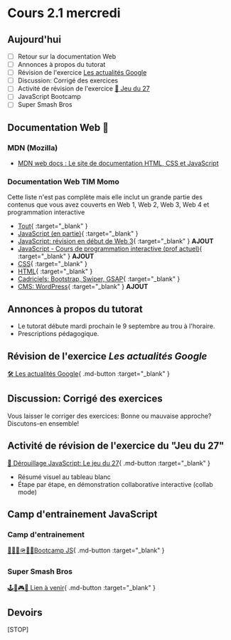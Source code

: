 # Cours 2.1 mercredi

<!--https://squidfunk.github.io/mkdocs-material/reference/admonitions/
✏️note, 📄abstract, ℹ️info, 🔥tip, ✔️success, ❔question, ⚠️warning, ❌failure, ⚡danger, 🐞bug, 🧪example, ❜❜quote
-->

## Aujourd'hui

- [ ] Retour sur la documentation Web
- [ ] Annonces à propos du tutorat
- [ ] Révision de l'exercice [Les actualités Google](https://tim-montmorency.com/timdoc/582-211/css/exercices/flexbox-actualite-google/)
- [ ] Discussion: Corrigé des exercices
- [ ] Activité de révision de l'exercice [🎲 Jeu du 27](https://tim-montmorency.com/timdoc/582-518MO/exercices/cartes-jeu-du-27/)
- [ ] JavaScript Bootcamp
- [ ] Super Smash Bros

## Documentation Web 📄

### MDN (Mozilla)

- [MDN web docs : Le site de documentation HTML, CSS et JavaScript](https://developer.mozilla.org/fr/)

### Documentation Web TIM Momo

Cette liste n'est pas complète mais elle inclut un grande partie des contenus que vous avez couverts en Web 1, Web 2, Web 3, Web 4 et programmation interactive

- [Tout](https://tim-montmorency.com/timdoc/index/web/){ :target="_blank" }
- [JavaScript (en partie)](https://tim-montmorency.com/timdoc/index/web/javascript/){ :target="_blank" }
- [JavaScript: révision en début de Web 3](https://tim-montmorency.com/compendium/582-311-web3/cours01.html#revision-javascript){ :target="_blank" } **AJOUT** 
- [JavaScript - Cours de programmation interactive (prof actuel)](https://discovro-js.netlify.app/){ :target="_blank" } **AJOUT** 
- [CSS](https://tim-montmorency.com/timdoc/index/web/css/){ :target="_blank" }
- [HTML](https://tim-montmorency.com/timdoc/index/web/html/){ :target="_blank" }
- [Cadriciels: Bootstrap, Swiper, GSAP](https://tim-montmorency.com/timdoc/index/web/cadriciels/){ :target="_blank" }
- [CMS: WordPress](https://tim-montmorency.com/compendium/582-411-web4/cours01.html){ :target="_blank" } **AJOUT** 

## Annonces à propos du tutorat

- Le tutorat débute mardi prochain le 9 septembre au trou à l'horaire.
- Prescriptions pédagogique.

## Révision de l'exercice *Les actualités Google*

[🛠️ Les actualités Google](https://tim-montmorency.com/timdoc/582-211/css/exercices/flexbox-actualite-google/){ .md-button :target="_blank" }

## Discussion: Corrigé des exercices

Vous laisser le corriger des exercices: Bonne ou mauvaise approche? Discutons-en ensemble!

## Activité de révision de l'exercice du "Jeu du 27"

[🎲 Dérouillage JavaScript: Le jeu du 27](https://tim-montmorency.com/timdoc/582-518MO/exercices/cartes-jeu-du-27/){ .md-button :target="_blank" }

- Résumé visuel au tableau blanc
- Étape par étape, en démonstration collaborative interactive (collab mode)

## Camp d'entrainement JavaScript

### Camp d'entrainement

[🥾🏃‍♂️🪖🏋️‍♂️Bootcamp JS](./exercices/bootcamp-js.md){ .md-button :target="_blank" }

### Super Smash Bros

[🕹️🍄🎮👾 Lien à venir](#){ .md-button :target="_blank" }

## Devoirs


[STOP]
